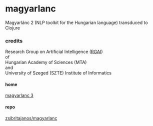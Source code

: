 # magyarlanc
Magyarlánc 2 (NLP toolkit for the Hungarian language) transduced to Clojure
### credits
Research Group on Artificial Intelligence ([RGAI](http://rgai.inf.u-szeged.hu/))\
of\
Hungarian Academy of Sciences (MTA)\
and\
University of Szeged (SZTE) Institute of Informatics
#### home
[magyarlanc 3](http://www.inf.u-szeged.hu/rgai/magyarlanc)
#### repo
[zsibritajanos/magyarlanc](https://github.com/zsibritajanos/magyarlanc)
